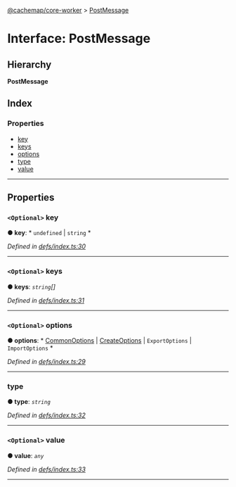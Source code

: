 [@cachemap/core-worker](../README.md) > [PostMessage](../interfaces/postmessage.md)

# Interface: PostMessage

## Hierarchy

**PostMessage**

## Index

### Properties

* [key](postmessage.md#key)
* [keys](postmessage.md#keys)
* [options](postmessage.md#options)
* [type](postmessage.md#type)
* [value](postmessage.md#value)

---

## Properties

<a id="key"></a>

### `<Optional>` key

**● key**: * `undefined` &#124; `string`
*

*Defined in [defs/index.ts:30](https://github.com/dylanaubrey/cachemap/blob/58bca6e/packages/core-worker/src/defs/index.ts#L30)*

___
<a id="keys"></a>

### `<Optional>` keys

**● keys**: *`string`[]*

*Defined in [defs/index.ts:31](https://github.com/dylanaubrey/cachemap/blob/58bca6e/packages/core-worker/src/defs/index.ts#L31)*

___
<a id="options"></a>

### `<Optional>` options

**● options**: * [CommonOptions](commonoptions.md) &#124; [CreateOptions](createoptions.md) &#124; `ExportOptions` &#124; `ImportOptions`
*

*Defined in [defs/index.ts:29](https://github.com/dylanaubrey/cachemap/blob/58bca6e/packages/core-worker/src/defs/index.ts#L29)*

___
<a id="type"></a>

###  type

**● type**: *`string`*

*Defined in [defs/index.ts:32](https://github.com/dylanaubrey/cachemap/blob/58bca6e/packages/core-worker/src/defs/index.ts#L32)*

___
<a id="value"></a>

### `<Optional>` value

**● value**: *`any`*

*Defined in [defs/index.ts:33](https://github.com/dylanaubrey/cachemap/blob/58bca6e/packages/core-worker/src/defs/index.ts#L33)*

___

